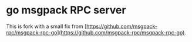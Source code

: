 # go msgpack RPC server

This is fork with a small fix from [https://github.com/msgpack-rpc/msgpack-rpc-go](https://github.com/msgpack-rpc/msgpack-rpc-go).


